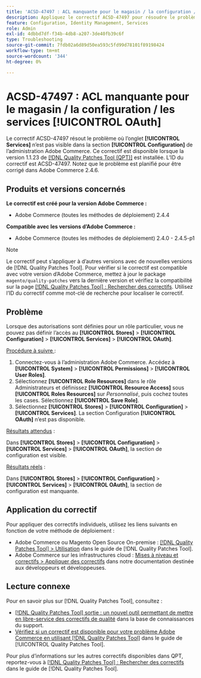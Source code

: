 ```yaml
---
title: 'ACSD-47497 : ACL manquante pour le magasin / la configuration / les services [!UICONTROL OAuth]'
description: Appliquez le correctif ACSD-47497 pour résoudre le problème d’Adobe Commerce lorsque des autorisations sont définies pour un rôle particulier et que vous ne pouvez pas définir l’accès à la section de configuration.
feature: Configuration, Identity Management, Services
role: Admin
exl-id: 4dbbd7df-f34b-4db8-a207-3de40fb39c6f
type: Troubleshooting
source-git-commit: 7fdb02a6d89d50ea593c5fd99d78101f89198424
workflow-type: tm+mt
source-wordcount: '344'
ht-degree: 0%

---
```


# ACSD-47497 : ACL manquante pour le magasin / la configuration / les services [!UICONTROL OAuth]

Le correctif ACSD-47497 résout le problème où l’onglet **[!UICONTROL Services]** n’est pas visible dans la section **[!UICONTROL Configuration]** de l’administration Adobe Commerce. Ce correctif est disponible lorsque la version 1.1.23 de [[!DNL Quality Patches Tool (QPT)]](https://experienceleague.adobe.com/en/docs/commerce-operations/tools/quality-patches-tool/quality-patches-tool-to-self-serve-quality-patches) est installée. L’ID du correctif est ACSD-47497. Notez que le problème est planifié pour être corrigé dans Adobe Commerce 2.4.6.

## Produits et versions concernés

**Le correctif est créé pour la version Adobe Commerce :**
* Adobe Commerce (toutes les méthodes de déploiement) 2.4.4

**Compatible avec les versions d’Adobe Commerce :**
* Adobe Commerce (toutes les méthodes de déploiement) 2.4.0 - 2.4.5-p1

>[!NOTE]
>
>Le correctif peut s’appliquer à d’autres versions avec de nouvelles versions de [!DNL Quality Patches Tool]. Pour vérifier si le correctif est compatible avec votre version d’Adobe Commerce, mettez à jour le package `magento/quality-patches` vers la dernière version et vérifiez la compatibilité sur la page [[!DNL Quality Patches Tool] : Rechercher des correctifs](https://experienceleague.adobe.com/tools/commerce-quality-patches/index.html). Utilisez l’ID du correctif comme mot-clé de recherche pour localiser le correctif.

## Problème

Lorsque des autorisations sont définies pour un rôle particulier, vous ne pouvez pas définir l’accès au **[!UICONTROL Stores]** > **[!UICONTROL Configuration]** > **[!UICONTROL Services]** > **[!UICONTROL OAuth]**.

<u>Procédure à suivre </u> :

1. Connectez-vous à l’administration Adobe Commerce. Accédez à **[!UICONTROL System]** > **[!UICONTROL Permissions]** > **[!UICONTROL User Roles]**.
1. Sélectionnez **[!UICONTROL Role Resources]** dans le rôle Administrateurs et définissez **[!UICONTROL Resource Access]** sous **[!UICONTROL Roles Resources]** sur _Personnalisé_, puis cochez toutes les cases. Sélectionnez **[!UICONTROL Save Role]**.
1. Sélectionnez **[!UICONTROL Stores]** > **[!UICONTROL Configuration]** > **[!UICONTROL Services]**. La section Configuration **[!UICONTROL OAuth]** n’est pas disponible.

<u>Résultats attendus</u> :

Dans **[!UICONTROL Stores]** > **[!UICONTROL Configuration]** > **[!UICONTROL Services]** > **[!UICONTROL OAuth]**, la section de configuration est visible.

<u>Résultats réels</u> :

Dans **[!UICONTROL Stores]** > **[!UICONTROL Configuration]** > **[!UICONTROL Services]** > **[!UICONTROL OAuth]**, la section de configuration est manquante.

## Application du correctif

Pour appliquer des correctifs individuels, utilisez les liens suivants en fonction de votre méthode de déploiement :

* Adobe Commerce ou Magento Open Source On-premise : [[!DNL Quality Patches Tool] > Utilisation](/help/tools/quality-patches-tool/usage.md) dans le guide de [!DNL Quality Patches Tool].
* Adobe Commerce sur les infrastructures cloud : [Mises à niveau et correctifs > Appliquer des correctifs](https://experienceleague.adobe.com/docs/commerce-cloud-service/user-guide/develop/upgrade/apply-patches.html) dans notre documentation destinée aux développeurs et développeuses.

## Lecture connexe

Pour en savoir plus sur [!DNL Quality Patches Tool], consultez :

* [[!DNL Quality Patches Tool] sortie : un nouvel outil permettant de mettre en libre-service des correctifs de qualité](https://experienceleague.adobe.com/en/docs/commerce-operations/tools/quality-patches-tool/quality-patches-tool-to-self-serve-quality-patches) dans la base de connaissances du support.
* [Vérifiez si un correctif est disponible pour votre problème Adobe Commerce en utilisant [!DNL Quality Patches Tool]](/help/tools/quality-patches-tool/patches-available-in-qpt/check-patch-for-magento-issue-with-magento-quality-patches.md) dans le guide de [!UICONTROL Quality Patches Tool].


Pour plus d’informations sur les autres correctifs disponibles dans QPT, reportez-vous à [[!DNL Quality Patches Tool] : Rechercher des correctifs](https://experienceleague.adobe.com/tools/commerce-quality-patches/index.html) dans le guide de [!DNL Quality Patches Tool].

